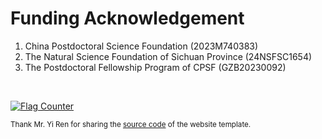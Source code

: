 # <i class="fas fa-donate"></i> Funding Acknowledgement

1. China Postdoctoral Science Foundation  (2023M740383)
2. The Natural Science Foundation of Sichuan Province (24NSFSC1654)
3. The Postdoctoral Fellowship Program of CPSF (GZB20230092)
<br />
<p style="text-align: right">


<a href="https://info.flagcounter.com/dlv4"><img src="https://s11.flagcounter.com/count2/dlv4/bg_FFFFFF/txt_000000/border_CCCCCC/columns_8/maxflags_20/viewers_0/labels_0/pageviews_0/flags_0/percent_0/" alt="Flag Counter" border="0"></a>

<i class="fas fa-quote-right fa-2x fa-pull-right fa-border" aria-hidden="true"></i>

  
<small> Thank Mr. Yi Ren for sharing the <a href="https://github.com/RayeRen/acad-homepage.github.io">source code</a> of the website template. </small>
</p>


